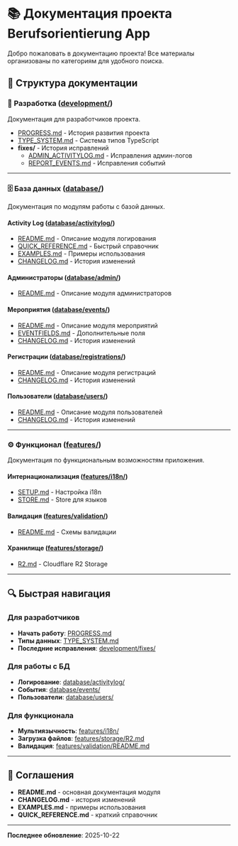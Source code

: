 # 📚 Документация проекта Berufsorientierung App

Добро пожаловать в документацию проекта! Все материалы организованы по категориям для удобного поиска.

## 📂 Структура документации

### 🔧 Разработка ([development/](./development/))

Документация для разработчиков проекта.

- [PROGRESS.md](./development/PROGRESS.md) - История развития проекта
- [TYPE_SYSTEM.md](./development/TYPE_SYSTEM.md) - Система типов TypeScript
- **fixes/** - История исправлений
  - [ADMIN_ACTIVITYLOG.md](./development/fixes/ADMIN_ACTIVITYLOG.md) - Исправления админ-логов
  - [REPORT_EVENTS.md](./development/fixes/REPORT_EVENTS.md) - Исправления событий

---

### 🗄️ База данных ([database/](./database/))

Документация по модулям работы с базой данных.

#### Activity Log ([database/activitylog/](./database/activitylog/))

- [README.md](./database/activitylog/README.md) - Описание модуля логирования
- [QUICK_REFERENCE.md](./database/activitylog/QUICK_REFERENCE.md) - Быстрый справочник
- [EXAMPLES.md](./database/activitylog/EXAMPLES.md) - Примеры использования
- [CHANGELOG.md](./database/activitylog/CHANGELOG.md) - История изменений

#### Администраторы ([database/admin/](./database/admin/))

- [README.md](./database/admin/README.md) - Описание модуля администраторов

#### Мероприятия ([database/events/](./database/events/))

- [README.md](./database/events/README.md) - Описание модуля мероприятий
- [EVENTFIELDS.md](./database/events/EVENTFIELDS.md) - Дополнительные поля
- [CHANGELOG.md](./database/events/CHANGELOG.md) - История изменений

#### Регистрации ([database/registrations/](./database/registrations/))

- [README.md](./database/registrations/README.md) - Описание модуля регистраций
- [CHANGELOG.md](./database/registrations/CHANGELOG.md) - История изменений

#### Пользователи ([database/users/](./database/users/))

- [README.md](./database/users/README.md) - Описание модуля пользователей
- [CHANGELOG.md](./database/users/CHANGELOG.md) - История изменений

---

### ⚙️ Функционал ([features/](./features/))

Документация по функциональным возможностям приложения.

#### Интернационализация ([features/i18n/](./features/i18n/))

- [SETUP.md](./features/i18n/SETUP.md) - Настройка i18n
- [STORE.md](./features/i18n/STORE.md) - Store для языков

#### Валидация ([features/validation/](./features/validation/))

- [README.md](./features/validation/README.md) - Схемы валидации

#### Хранилище ([features/storage/](./features/storage/))

- [R2.md](./features/storage/R2.md) - Cloudflare R2 Storage

---

## 🔍 Быстрая навигация

### Для разработчиков

- **Начать работу**: [PROGRESS.md](./development/PROGRESS.md)
- **Типы данных**: [TYPE_SYSTEM.md](./development/TYPE_SYSTEM.md)
- **Последние исправления**: [development/fixes/](./development/fixes/)

### Для работы с БД

- **Логирование**: [database/activitylog/](./database/activitylog/)
- **События**: [database/events/](./database/events/)
- **Пользователи**: [database/users/](./database/users/)

### Для функционала

- **Мультиязычность**: [features/i18n/](./features/i18n/)
- **Загрузка файлов**: [features/storage/R2.md](./features/storage/R2.md)
- **Валидация**: [features/validation/README.md](./features/validation/README.md)

---

## 📝 Соглашения

- **README.md** - основная документация модуля
- **CHANGELOG.md** - история изменений
- **EXAMPLES.md** - примеры использования
- **QUICK_REFERENCE.md** - краткий справочник

---

**Последнее обновление**: 2025-10-22
